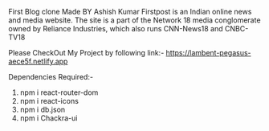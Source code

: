 First Blog clone
Made BY Ashish Kumar 
Firstpost is an Indian online news and media website. The site is a part of the Network 18 media conglomerate owned by Reliance Industries, 
which also runs CNN-News18 and CNBC-TV18


Please CheckOut My Project by following link:- https://lambent-pegasus-aece5f.netlify.app


Dependencies Required:-
1. npm i react-router-dom
2. npm i react-icons
3. npm i db.json
4. npm i  Chackra-ui
